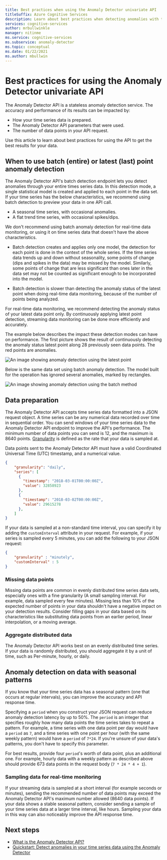 ```yaml
---
title: Best practices when using the Anomaly Detector univariate API
titleSuffix: Azure Cognitive Services
description: Learn about best practices when detecting anomalies with the Anomaly Detector API.
services: cognitive-services
author: mrbullwinkle
manager: nitinme
ms.service: cognitive-services
ms.subservice: anomaly-detector
ms.topic: conceptual
ms.date: 01/22/2021
ms.author: mbullwin
---
```


# Best practices for using the Anomaly Detector univariate API

The Anomaly Detector API is a stateless anomaly detection service. The accuracy and performance of its results can be impacted by:

* How your time series data is prepared.
* The Anomaly Detector API parameters that were used.
* The number of data points in your API request. 

Use this article to learn about best practices for using the API to get the best results for your data. 

## When to use batch (entire) or latest (last) point anomaly detection

The Anomaly Detector API's batch detection endpoint lets you detect anomalies through your entire times series data. In this detection mode, a single statistical model is created and applied to each point in the data set. If your time series has the below characteristics, we recommend using batch detection to preview your data in one API call.

* A seasonal time series, with occasional anomalies.
* A flat trend time series, with occasional spikes/dips. 

We don't recommend using batch anomaly detection for real-time data monitoring, or using it on time series data that doesn't have the above characteristics. 

* Batch detection creates and applies only one model, the detection for each point is done in the context of the whole series. If the time series data trends up and down without seasonality, some points of change (dips and spikes in the data) may be missed by the model. Similarly, some points of change that are less significant than ones later in the data set may not be counted as significant enough to be incorporated into the model.

* Batch detection is slower than detecting the anomaly status of the latest point when doing real-time data monitoring, because of the number of points being analyzed.

For real-time data monitoring, we recommend detecting the anomaly status of your latest data point only. By continuously applying latest point detection, streaming data monitoring can be done more efficiently and accurately.

The example below describes the impact these detection modes can have on performance. The first picture shows the result of continuously detecting the anomaly status latest point along 28 previously seen data points. The red points are anomalies.

![An image showing anomaly detection using the latest point](../media/last.png)

Below is the same data set using batch anomaly detection. The model built for the operation has ignored several anomalies, marked by rectangles.

![An image showing anomaly detection using the batch method](../media/entire.png)

## Data preparation

The Anomaly Detector API accepts time series data formatted into a JSON request object. A time series can be any numerical data recorded over time in sequential order. You can send windows of your time series data to the Anomaly Detector API endpoint to improve the API's performance. The minimum number of data points you can send is 12, and the maximum is 8640 points. [Granularity](/dotnet/api/microsoft.azure.cognitiveservices.anomalydetector.models.granularity) is defined as the rate that your data is sampled at. 

Data points sent to the Anomaly Detector API must have a valid Coordinated Universal Time (UTC) timestamp, and a numerical value. 

```json
{
    "granularity": "daily",
    "series": [
      {
        "timestamp": "2018-03-01T00:00:00Z",
        "value": 32858923
      },
      {
        "timestamp": "2018-03-02T00:00:00Z",
        "value": 29615278
      },
    ]
}
```

If your data is sampled at a non-standard time interval, you can specify it by adding the `customInterval` attribute in your request. For example, if your series is sampled every 5 minutes, you can add the following to your JSON request:

```json
{
    "granularity" : "minutely", 
    "customInterval" : 5
}
```

### Missing data points

Missing data points are common in evenly distributed time series data sets, especially ones with a fine granularity (A small sampling interval. For example, data sampled every few minutes). Missing less than 10% of the expected number of points in your data shouldn't have a negative impact on your detection results. Consider filling gaps in your data based on its characteristics like substituting data points from an earlier period, linear interpolation, or a moving average.

### Aggregate distributed data

The Anomaly Detector API works best on an evenly distributed time series. If your data is randomly distributed, you should aggregate it by a unit of time, such as Per-minute, hourly, or daily.

## Anomaly detection on data with seasonal patterns

If you know that your time series data has a seasonal pattern (one that occurs at regular intervals), you can improve the accuracy and API response time. 

Specifying a `period` when you construct your JSON request can reduce anomaly detection latency by up to 50%. The `period` is an integer that specifies roughly how many data points the time series takes to repeat a pattern. For example, a time series with one data point per day would have a `period` as `7`, and a time series with one point per hour (with the same weekly pattern) would have a `period` of  `7*24`. If you're unsure of your data's patterns, you don't have to specify this parameter.

For best results, provide four `period`'s worth of data point, plus an additional one. For example, hourly data with a weekly pattern as described above should provide 673 data points in the request body (`7 * 24 * 4 + 1`).

### Sampling data for real-time monitoring

If your streaming data is sampled at a short interval (for example seconds or minutes), sending the recommended number of data points may exceed the Anomaly Detector API's maximum number allowed (8640 data points). If your data shows a stable seasonal pattern, consider sending a sample of your time series data at a larger time interval, like hours. Sampling your data in this way can also noticeably improve the API response time. 

## Next steps

* [What is the Anomaly Detector API?](../overview.md)
* [Quickstart: Detect anomalies in your time series data using the Anomaly Detector](../quickstarts/client-libraries.md)
